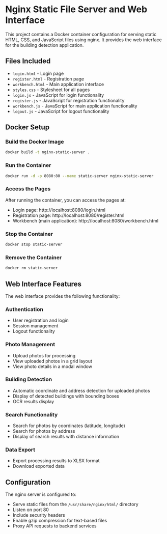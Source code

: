 # Nginx Static File Server and Web Interface

This project contains a Docker container configuration for serving static HTML, CSS, and JavaScript files using nginx. It provides the web interface for the building detection application.

## Files Included

- `login.html` - Login page
- `register.html` - Registration page
- `workbench.html` - Main application interface
- `styles.css` - Stylesheet for all pages
- `login.js` - JavaScript for login functionality
- `register.js` - JavaScript for registration functionality
- `workbench.js` - JavaScript for main application functionality
- `logout.js` - JavaScript for logout functionality

## Docker Setup

### Build the Docker Image

```bash
docker build -t nginx-static-server .
```

### Run the Container

```bash
docker run -d -p 8080:80 --name static-server nginx-static-server
```

### Access the Pages

After running the container, you can access the pages at:
- Login page: http://localhost:8080/login.html
- Registration page: http://localhost:8080/register.html
- Workbench (main application): http://localhost:8080/workbench.html

### Stop the Container

```bash
docker stop static-server
```

### Remove the Container

```bash
docker rm static-server
```

## Web Interface Features

The web interface provides the following functionality:

### Authentication
- User registration and login
- Session management
- Logout functionality

### Photo Management
- Upload photos for processing
- View uploaded photos in a grid layout
- View photo details in a modal window

### Building Detection
- Automatic coordinate and address detection for uploaded photos
- Display of detected buildings with bounding boxes
- OCR results display

### Search Functionality
- Search for photos by coordinates (latitude, longitude)
- Search for photos by address
- Display of search results with distance information

### Data Export
- Export processing results to XLSX format
- Download exported data

## Configuration

The nginx server is configured to:
- Serve static files from the `/usr/share/nginx/html/` directory
- Listen on port 80
- Include security headers
- Enable gzip compression for text-based files
- Proxy API requests to backend services
